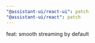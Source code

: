 ```yaml
---
"@assistant-ui/react-ui": patch
"@assistant-ui/react": patch
---
```


feat: smooth streaming by default
